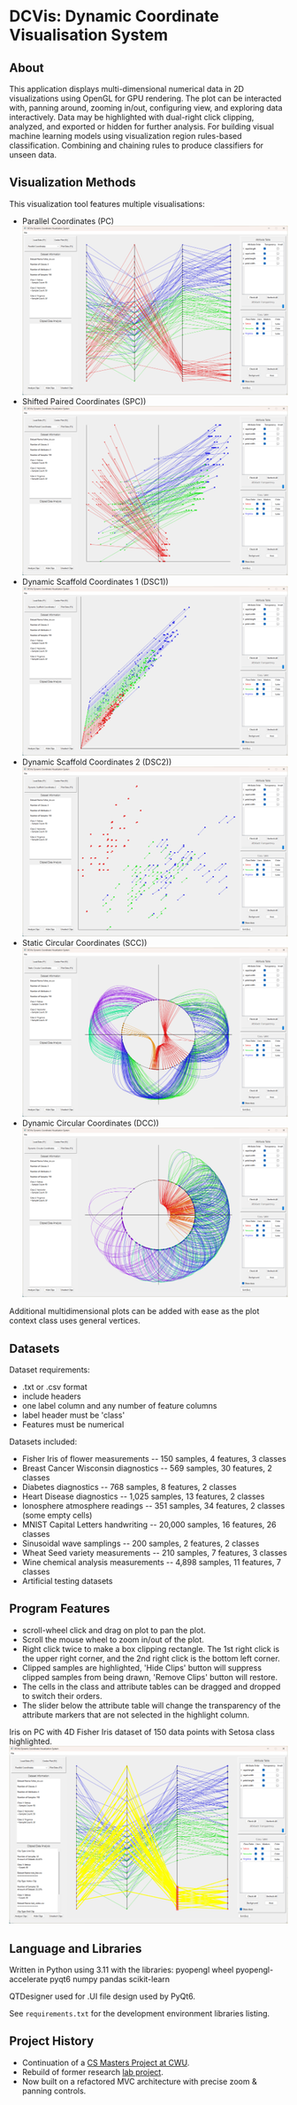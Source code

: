 # DCVis: Dynamic Coordinate Visualisation System

## About

This application displays multi-dimensional numerical data in 2D visualizations using OpenGL for GPU rendering. The plot can be interacted with, panning around, zooming in/out, configuring view, and exploring data interactively. Data may be highlighted with dual-right click clipping, analyzed, and exported or hidden for further analysis. For building visual machine learning models using visualization region rules-based classification. Combining and chaining rules to produce classifiers for unseen data.

## Visualization Methods

This visualization tool features multiple visualisations:

- Parallel Coordinates (PC) ![PC](/screenshots/PC.png)
- Shifted Paired Coordinates (SPC)) ![SPC](/screenshots/SPC.png)
- Dynamic Scaffold Coordinates 1 (DSC1)) ![DSC1](/screenshots/DSC1.png)
- Dynamic Scaffold Coordinates 2 (DSC2)) ![DSC2](/screenshots/DSC2.png)
- Static Circular Coordinates (SCC)) ![SCC](/screenshots/SCC.png)
- Dynamic Circular Coordinates (DCC)) ![DCC](/screenshots/DCC.png)

Additional multidimensional plots can be added with ease as the plot context class uses general vertices.

## Datasets

Dataset requirements:

- .txt or .csv format
- include headers
- one label column and any number of feature columns
- label header must be 'class'
- Features must be numerical

Datasets included:

- Fisher Iris of flower measurements -- 150 samples, 4 features, 3 classes
- Breast Cancer Wisconsin diagnostics -- 569 samples, 30 features, 2 classes
- Diabetes diagnostics -- 768 samples, 8 features, 2 classes
- Heart Disease diagnostics -- 1,025 samples, 13 features, 2 classes
- Ionosphere atmosphere readings -- 351 samples, 34 features, 2 classes (some empty cells)
- MNIST Capital Letters handwriting -- 20,000 samples, 16 features, 26 classes
- Sinusoidal wave samplings -- 200 samples, 2 features, 2 classes
- Wheat Seed variety measurements -- 210 samples, 7 features, 3 classes
- Wine chemical analysis measurements -- 4,898 samples, 11 features, 7 classes
- Artificial testing datasets

## Program Features

- scroll-wheel click and drag on plot to pan the plot.
- Scroll the mouse wheel to zoom in/out of the plot.
- Right click twice to make a box clipping rectangle. The 1st right click is the upper right corner, and the 2nd right click is the bottom left corner.
- Clipped samples are highlighted, 'Hide Clips' button will suppress clipped samples from being drawn, 'Remove Clips' button will restore.
- The cells in the class and attribute tables can be dragged and dropped to switch their orders.
- The slider below the attribute table will change the transparency of the attribute markers that are not selected in the highlight column.

Iris on PC with 4D Fisher Iris dataset of 150 data points with Setosa class highlighted.
![Classify Setosa](/screenshots/IRIS_SETOSA_CLASSIFY.png)

## Language and Libraries

Written in Python using 3.11 with the libraries:
pyopengl wheel pyopengl-accelerate pyqt6 numpy pandas scikit-learn

QTDesigner used for .UI file design used by PyQt6.

See `requirements.txt` for the development environment libraries listing.

## Project History

- Continuation of a [CS Masters Project at CWU](https://github.com/Charles57-CWU/DSCVis).
- Rebuild of former research [lab project](https://github.com/CWU-VKD-LAB/DCVis).
- Now built on a refactored MVC architecture with precise zoom & panning controls.
